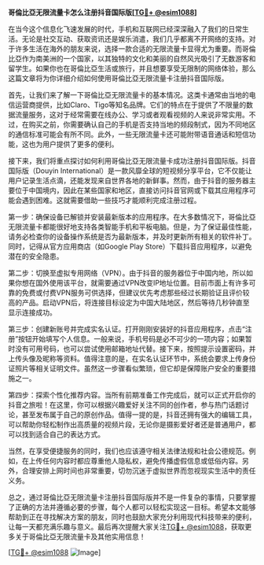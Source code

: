 **哥倫比亞无限流量卡怎么注册抖音国际版[[TG💪+ @esim1088](https://t.me/s/esim1088)]**

在当今这个信息化飞速发展的时代，手机和互联网已经深深融入了我们的日常生活。无论是社交互动、获取资讯还是娱乐消遣，我们几乎都离不开网络的支持。对于许多生活在海外的朋友来说，选择一款合适的无限流量卡显得尤为重要。而哥倫比亞作为南美洲的一个国家，以其独特的文化和美丽的自然风光吸引了无数游客和留学生。如果你也在哥倫比亞生活或旅行，并且想要享受无限制的网络体验，那么这篇文章将为你详细介绍如何使用哥倫比亞无限流量卡注册抖音国际版。

首先，让我们来了解一下哥倫比亞无限流量卡的基本情况。这类卡通常由当地的电信运营商提供，比如Claro、Tigo等知名品牌。它们的特点在于提供了不限量的数据流量服务，这对于经常需要在线办公、学习或者观看视频的人来说非常实用。不过，在购买之前，你需要确认自己的手机是否支持当地的频段制式，因为不同地区的通信标准可能会有所不同。此外，一些无限流量卡还可能附带语音通话和短信功能，这也为用户提供了更多的便利。

接下来，我们将重点探讨如何利用哥倫比亞无限流量卡成功注册抖音国际版。抖音国际版（Douyin International）是一款风靡全球的短视频分享平台，它不仅能让用户记录生活点滴，还能发现来自世界各地的新鲜事。然而，由于抖音的服务器主要位于中国境内，因此在某些国家和地区，直接访问抖音官网或下载其应用程序可能会遇到困难。这就需要借助一些技巧才能顺利完成注册过程。

第一步：确保设备已解锁并安装最新版本的应用程序。在大多数情况下，哥倫比亞无限流量卡都能很好地支持各类智能手机和平板电脑。但是，为了保证最佳性能，请务必检查你的设备操作系统是否为最新版本，并及时更新所有相关的软件补丁。同时，记得从官方应用商店（如Google Play Store）下载抖音应用程序，以避免潜在的安全隐患。

第二步：切换至虚拟专用网络（VPN）。由于抖音的服务器位于中国内地，所以如果你想在国外使用该平台，就需要通过VPN改变IP地址位置。目前市面上有许多可靠的免费或付费VPN服务可供选择，但建议优先考虑那些经过长期验证且评价较高的产品。启动VPN后，将连接目标设定为中国大陆地区，然后等待几秒钟直至显示连接成功。

第三步：创建新账号并完成实名认证。打开刚刚安装好的抖音应用程序，点击“注册”按钮开始填写个人信息。一般来说，手机号码是必不可少的一项内容；如果暂时没有可用号码，也可以尝试使用邮箱地址代替。接下来，按照提示设置密码，并上传头像及昵称等资料。值得注意的是，在实名认证环节中，系统会要求上传身份证照片等相关证明文件。虽然这一步骤看似繁琐，但它却是保障账户安全的重要措施之一。

第四步：探索个性化推荐内容。当所有前期准备工作完成后，就可以正式开启你的抖音之旅啦！在这里，你可以根据兴趣爱好关注不同的创作者，参与热门话题讨论，甚至发布属于自己的原创作品。值得一提的是，抖音还拥有强大的编辑工具，可以帮助你轻松制作出高质量的视频片段，无论你是摄影爱好者还是普通用户，都可以找到适合自己的表达方式。

当然，在享受便捷服务的同时，我们也应该遵守相关法律法规和社会公德规范。例如，在上传任何内容时都应尊重他人隐私权，避免传播虚假信息或低俗内容。另外，合理安排上网时间也非常重要，切勿沉迷于虚拟世界而忽视现实生活中的责任义务。

总之，通过哥倫比亞无限流量卡注册抖音国际版并不是一件复杂的事情，只要掌握了正确的方法并遵循必要的步骤，每个人都可以轻松实现这一目标。希望本文能够帮助到正在寻找解决方案的朋友，同时也鼓励大家充分利用现代科技带来的便利，让每一天都充满乐趣与意义。最后再次提醒大家关注[TG💪+ @esim1088](https://t.me/s/esim1088)，获取更多关于哥倫比亞无限流量卡及其他实用信息！

[[TG💪+ @esim1088](https://t.me/s/esim1088) ![Image](https://i.postimg.cc/4NQfJmqS/Snipaste-2025-05-13-00-14-12.png)]